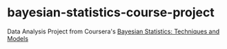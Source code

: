 # bayesian-statistics-course-project
Data Analysis Project from Coursera's [Bayesian Statistics: Techniques and Models](https://www.coursera.org/learn/mcmc-bayesian-statistics/home/welcome)
